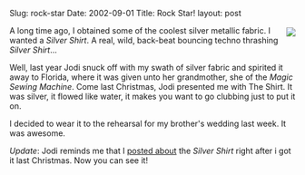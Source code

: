 Slug: rock-star
Date: 2002-09-01
Title: Rock Star!
layout: post

<a href="http://media.redmonk.net/images/rockStar.jpg"><img align="right" border="0" src="https://media.redmonk.net/images/rockStarSm.jpg" vspace="3" /></a>
A long time ago, I obtained some of the coolest silver metallic fabric. I wanted a <i>Silver Shirt</i>. A real, wild, back-beat bouncing techno thrashing <i>Silver Shirt</i>...

Well, last year Jodi snuck off with my swath of silver fabric and spirited it away to Florida, where it was given unto her grandmother, she of the <i>Magic Sewing Machine</i>. Come last Christmas, Jodi presented me with The Shirt. It was silver, it flowed like water, it makes you want to go clubbing just to put it on.

I decided to wear it to the rehearsal for my brother&#39;s wedding last week. It was awesome.

<i>Update</i>: Jodi reminds me that I <a href="http://www.redmonk.net/814">posted about</a> the <i>Silver Shirt</i> right after i got it last Christmas. Now you can see it!
